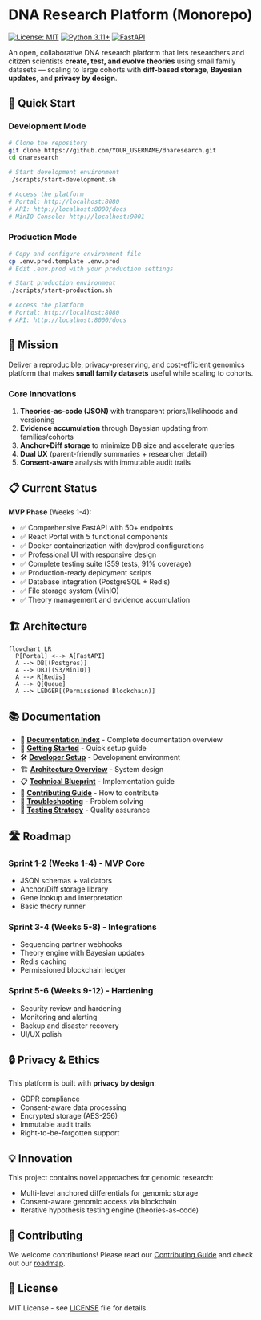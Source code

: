 # DNA Research Platform (Monorepo)

[![License: MIT](https://img.shields.io/badge/License-MIT-yellow.svg)](https://opensource.org/licenses/MIT)
[![Python 3.11+](https://img.shields.io/badge/python-3.11+-blue.svg)](https://www.python.org/downloads/)
[![FastAPI](https://img.shields.io/badge/FastAPI-0.111.0-009688.svg)](https://fastapi.tiangolo.com)

An open, collaborative DNA research platform that lets researchers and citizen scientists **create, test, and evolve theories** using small family datasets — scaling to large cohorts with **diff-based storage**, **Bayesian updates**, and **privacy by design**.

## 🚀 Quick Start

### Development Mode
```bash
# Clone the repository
git clone https://github.com/YOUR_USERNAME/dnaresearch.git
cd dnaresearch

# Start development environment
./scripts/start-development.sh

# Access the platform
# Portal: http://localhost:8080
# API: http://localhost:8000/docs
# MinIO Console: http://localhost:9001
```

### Production Mode
```bash
# Copy and configure environment file
cp .env.prod.template .env.prod
# Edit .env.prod with your production settings

# Start production environment
./scripts/start-production.sh

# Access the platform
# Portal: http://localhost:8080
# API: http://localhost:8000/docs
```

## 🎯 Mission

Deliver a reproducible, privacy-preserving, and cost-efficient genomics platform that makes **small family datasets** useful while scaling to cohorts.

### Core Innovations
1. **Theories-as-code (JSON)** with transparent priors/likelihoods and versioning
2. **Evidence accumulation** through Bayesian updating from families/cohorts
3. **Anchor+Diff storage** to minimize DB size and accelerate queries
4. **Dual UX** (parent-friendly summaries + researcher detail)
5. **Consent-aware** analysis with immutable audit trails

## 📋 Current Status

**MVP Phase** (Weeks 1-4):
- ✅ Comprehensive FastAPI with 50+ endpoints
- ✅ React Portal with 5 functional components
- ✅ Docker containerization with dev/prod configurations
- ✅ Professional UI with responsive design
- ✅ Complete testing suite (359 tests, 91% coverage)
- ✅ Production-ready deployment scripts
- ✅ Database integration (PostgreSQL + Redis)
- ✅ File storage system (MinIO)
- ✅ Theory management and evidence accumulation

## 🏗️ Architecture

```mermaid
flowchart LR
  P[Portal] <--> A[FastAPI]
  A --> DB[(Postgres)]
  A --> OBJ[(S3/MinIO)]
  A --> R[Redis]
  A --> Q[Queue]
  A --> LEDGER[(Permissioned Blockchain)]
```

## 📚 Documentation

- 📖 **[Documentation Index](docs/README.md)** - Complete documentation overview
- 🚀 **[Getting Started](docs/user/getting-started.md)** - Quick setup guide
- 🛠️ **[Developer Setup](docs/developer/setup.md)** - Development environment
- 🏗️ **[Architecture Overview](docs/architecture/overview.md)** - System design
- 📋 **[Technical Blueprint](docs/architecture/technical-blueprint.md)** - Implementation guide
- 🤝 **[Contributing Guide](docs/developer/contributing.md)** - How to contribute
- 🔧 **[Troubleshooting](docs/troubleshooting/common-issues.md)** - Problem solving
- 🧪 **[Testing Strategy](docs/testing/testing-strategy.md)** - Quality assurance

## 🛣️ Roadmap

### Sprint 1-2 (Weeks 1-4) - MVP Core
- JSON schemas + validators
- Anchor/Diff storage library
- Gene lookup and interpretation
- Basic theory runner

### Sprint 3-4 (Weeks 5-8) - Integrations
- Sequencing partner webhooks
- Theory engine with Bayesian updates
- Redis caching
- Permissioned blockchain ledger

### Sprint 5-6 (Weeks 9-12) - Hardening
- Security review and hardening
- Monitoring and alerting
- Backup and disaster recovery
- UI/UX polish

## 🔒 Privacy & Ethics

This platform is built with **privacy by design**:
- GDPR compliance
- Consent-aware data processing
- Encrypted storage (AES-256)
- Immutable audit trails
- Right-to-be-forgotten support

## 💡 Innovation

This project contains novel approaches for genomic research:
- Multi-level anchored differentials for genomic storage
- Consent-aware genomic access via blockchain
- Iterative hypothesis testing engine (theories-as-code)

## 🤝 Contributing

We welcome contributions! Please read our [Contributing Guide](docs/developer/contributing.md) and check out our [roadmap](docs/architecture/technical-blueprint.md#13-roadmap).

## 📄 License

MIT License - see [LICENSE](LICENSE) file for details.